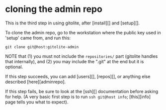 # cloning the admin repo

This is the third step in using gitolite, after [install][] and [setup][].

To clone the admin repo, go to the workstation where the public key used in
'setup' came from, and run this:

    git clone git@host:gitolite-admin

NOTE that (1) you must not include the `repositories/` part (gitolite handles
that internally), and (2) you may include the ".git" at the end but it is
optional.

If this step succeeds, you can add [users][], [repos][], or anything else
described [here][adminrepo].

If this step fails, be sure to look at the [ssh][] documentation before asking
for help.  (A very basic first step is to run `ssh git@host info`;
[this][info] page tells you what to expect).
